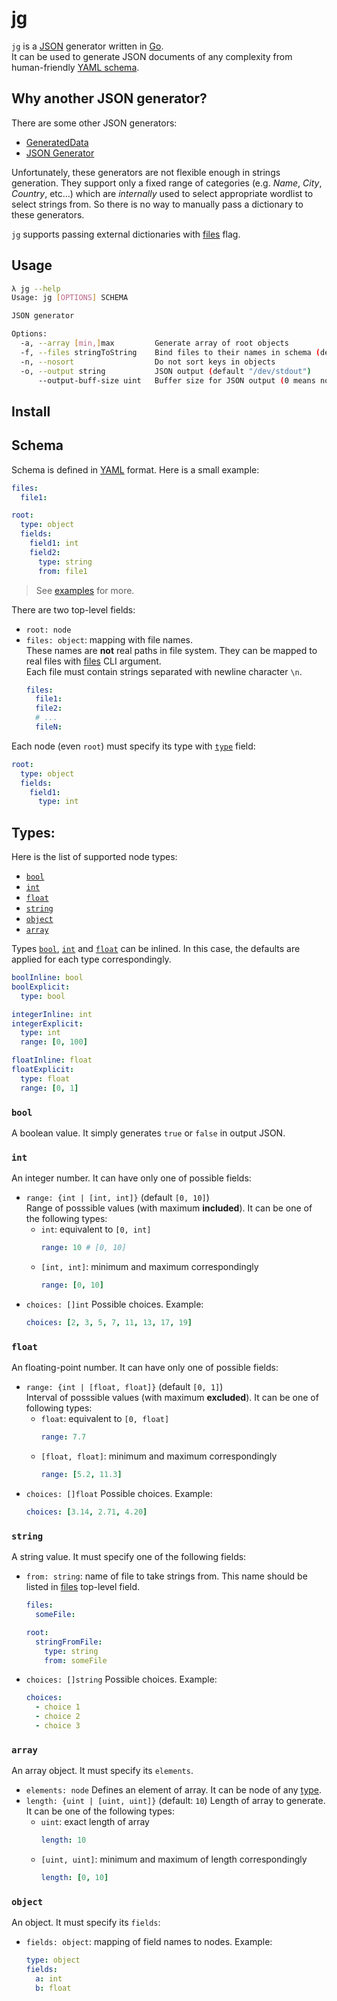 # jg
`jg` is a [JSON](https://www.json.org/json-en.html) generator written in [Go](https://golang.org).  
It can be used to generate JSON documents of any complexity from human-friendly [YAML schema](#schema).

## Why another JSON generator?
There are some other JSON generators:
* [GeneratedData](https://www.generatedata.com)
* [JSON Generator](https://www.json-generator.com)

Unfortunately, these generators are not flexible enough in strings generation.
They support only a fixed range of categories (e.g. *Name*, *City*, *Country*, etc...)
which are *internally* used to select appropriate wordlist to select strings from.
So there is no way to manually pass a dictionary to these generators.

`jg` supports passing external dictionaries with [files](#files) flag.

## Usage
```bash
λ jg --help
Usage: jg [OPTIONS] SCHEMA

JSON generator

Options:
  -a, --array [min,]max         Generate array of root objects
  -f, --files stringToString    Bind files to their names in schema (default [])
  -n, --nosort                  Do not sort keys in objects
  -o, --output string           JSON output (default "/dev/stdout")
      --output-buff-size uint   Buffer size for JSON output (0 means no buffer) (default 1024)
```

## Install


## Schema
Schema is defined in [YAML](https://yaml.org) format. Here is a small example:
```yaml
files:
  file1:

root:
  type: object
  fields:
    field1: int
    field2:
      type: string
      from: file1
```

> See [examples](/examples) for more.

There are two top-level fields:
* `root: node`
* `files: object`: mapping with file names.  
  These names are **not** real paths in file system. They can be mapped to real files with [files](#files) CLI argument.  
  Each file must contain strings separated with newline character `\n`.
  ```yaml
  files:
    file1:
    file2:
    # ...
    fileN:
  ```

Each node (even `root`) must specify its type with [`type`](#types) field:

```yaml
root:
  type: object
  fields:
    field1:
      type: int
```

## Types:

Here is the list of supported node types:

* [`bool`](#bool)
* [`int`](#int)
* [`float`](#float)
* [`string`](#string)
* [`object`](#object)
* [`array`](#array)

Types [`bool`](#bool), [`int`](#int) and [`float`](#float) can be inlined.
In this case, the defaults are applied for each type correspondingly.
```yaml
boolInline: bool
boolExplicit:
  type: bool

integerInline: int
integerExplicit:
  type: int
  range: [0, 100]

floatInline: float
floatExplicit:
  type: float
  range: [0, 1]
```

### `bool`
A boolean value. It simply generates `true` or `false` in output JSON.

### `int`
An integer number. It can have only one of possible fields:
* `range: {int | [int, int]}` (default `[0, 10]`)  
  Range of posssible values (with maximum **included**). It can be one of the following types:
  * `int`: equivalent to `[0, int]`
    ```yaml
    range: 10 # [0, 10]
    ```
  * `[int, int]`: minimum and maximum correspondingly
    ```yaml
    range: [0, 10]
    ```
* `choices: []int`
  Possible choices. Example:
  ```yaml
  choices: [2, 3, 5, 7, 11, 13, 17, 19]
  ```

### `float`
An floating-point number. It can have only one of possible fields:
* `range: {int | [float, float]}` (default `[0, 1]`)  
  Interval of posssible values (with maximum **excluded**). It can be one of following types:
  * `float`: equivalent to `[0, float]`
    ```yaml
    range: 7.7
    ```
  * `[float, float]`: minimum and maximum correspondingly
    ```yaml
    range: [5.2, 11.3]
    ```
* `choices: []float`
  Possible choices. Example:
  ```yaml
  choices: [3.14, 2.71, 4.20]
  ```

### `string`
A string value. It must specify one of the following fields:
* `from: string`: name of file to take strings from. This name should be listed in [files](#files) top-level field.
  ```yaml
  files:
    someFile:
  
  root:
    stringFromFile:
      type: string
      from: someFile
  ```
* `choices: []string`
  Possible choices. Example:
  ```yaml
  choices:
    - choice 1
    - choice 2
    - choice 3
  ```


### `array`
An array object. It must specify its `elements`.
* `elements: node`
  Defines an element of array. It can be node of any [type](#types).
* `length: {uint | [uint, uint]}` (default: `10`)
  Length of array to generate. It can be one of the following types:
  * `uint`: exact length of array
    ```yaml
    length: 10
    ```
  * `[uint, uint]`: minimum and maximum of length correspondingly
    ```yaml
    length: [0, 10]
    ```

### `object`
An object. It must specify its `fields`:
* `fields: object`: mapping of field names to nodes. Example:
  ```yaml
  type: object
  fields:
    a: int
    b: float
  ```
